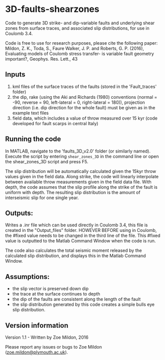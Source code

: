 # 3D-faults-shearzones
Code to generate 3D strike- and dip-variable faults and underlying shear zones from surface traces, and associated slip distributions, for use in Coulomb 3.4.

Code is free to use for research purposes, please cite the following paper:
Mildon, Z. K., Toda, S., Faure Walker, J. P. and Roberts, G. P. (2016), Evaluating models of Coulomb stress transfer- is variable fault geometry important?, Geophys. Res. Lett., 43

## Inputs

1) kml files of the surface traces of the faults (stored in the 'Fault_traces' folder) 
2) the dip, rake (using the Aki and Richards (1980) conventions (normal = -90, reverse = 90, left-lateral = 0, right-lateral = 180)), projection direction (i.e. dip direction for the whole fault) must be given as in the example text files
3) field data, which includes a value of throw measured over 15 kyr (code developed for fault scarps in central Italy)

## Running the code
In MATLAB, navigate to the 'faults_3D_v2.0' folder (or similarly named). Execute the script by entering `shear_zones_3D` in the command line or open the shear_zones_3D script and press F5.

The slip distribution will be automatically calculated given the 15kyr throw values given in the field data. Along strike, the code will linearly interpolate between available throw measurements given in the field data file. With depth, the code assumes that the slip profile along the strike of the fault is uniform with depth. The resulting slip distribution is the amount of interseismic slip for one single year.

## Outputs:
Writes a .inr file which can be used directly in Coulomb 3.4, this file is created in the "Output_files" folder. HOWEVER BEFORE using in Coulomb, the #fixed value needs to be changed in the third line of the file. This #fixed value is outputted to the Matlab Command Window when the code is run.

The code also calculates the total seismic moment released by the calculated slip distribution, and displays this in the Matlab Command Window. 

## Assumptions:
  - the slip vector is preserved down dip
  - the trace at the surface continues to depth
  - the dip of the faults are consistent along the length of the fault
  - the slip distribution generated by this code creates a simple bulls eye slip distribution.
  
  ## Version information
Version 1.1 - Written by Zoe Mildon, 2016

Please report any issues or bugs to Zoe Mildon (zoe.mildon@plymouth.ac.uk).
